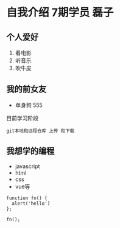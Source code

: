 # 自我介绍 7期学员 磊子

## 个人爱好

  1. 看电影
  2. 听音乐
  3. 吹牛皮
  
## 我的前女友

  * 单身狗 555
  
目前学习阶段

    git本地和远程仓库 上传 和下载
  
## 我想学的编程

  * javascript
  * html
  * css
  * vue等

```
function fn() {
  alert('hello')
};

fn();
```
